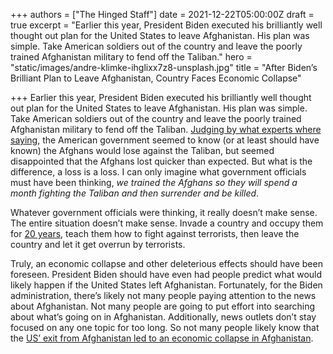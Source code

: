 +++
authors = ["The Hinged Staff"]
date = 2021-12-22T05:00:00Z
draft = true
excerpt = "Earlier this year, President Biden executed his brilliantly well thought out plan for the United States to leave Afghanistan. His plan was simple. Take American soldiers out of the country and leave the poorly trained Afghanistan military to fend off the Taliban."
hero = "static/images/andre-klimke-ihglixx7z8-unsplash.jpg"
title = "After Biden’s Brilliant Plan to Leave Afghanistan, Country Faces Economic Collapse"

+++
Earlier this year, President Biden executed his brilliantly well thought out plan for the United States to leave Afghanistan. His plan was simple. Take American soldiers out of the country and leave the poorly trained Afghanistan military to fend off the Taliban. [Judging by what experts where saying](https://www.cnbc.com/2021/08/16/how-afghanistan-fell-to-the-taliban-so-quickly.html), the American government seemed to know (or at least should have known) the Afghans would lose against the Taliban, but seemed disappointed that the Afghans lost quicker than expected. But what is the difference, a loss is a loss. I can only imagine what government officials must have been thinking, _we trained the Afghans so they will spend a month fighting the Taliban and then surrender and be killed_.

Whatever government officials were thinking, it really doesn’t make sense. The entire situation doesn’t make sense. Invade a country and occupy them for [20 years](https://www.npr.org/2021/08/31/1032454975/biden-afghanistan-exit-withdrawal-speech), teach them how to fight against terrorists, then leave the country and let it get overrun by terrorists.

Truly, an economic collapse and other deleterious effects should have been foreseen. President Biden should have even had people predict what would likely happen if the United States left Afghanistan. Fortunately, for the Biden administration, there’s likely not many people paying attention to the news about Afghanistan. Not many people are going to put effort into searching about what’s going on in Afghanistan. Additionally, news outlets don’t stay focused on any one topic for too long. So not many people likely know that the [US’ exit from Afghanistan led to an economic collapse in Afghanistan](https://news.un.org/en/story/2021/12/1107132).